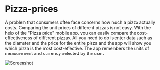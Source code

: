 # Pizza-prices

A problem that consumers often face concerns how much a pizza actually costs. Comparing the unit prices of different pizzas is not easy. 
With the help of the "Pizza price" mobile app, you can easily compare the cost-effectiveness of different pizzas. All you need to do is enter data such as the diameter and the price for the entire pizza and the app will show you which pizza is the most cost-effective. 
The app remembers the units of measurement and currency selected by the user.


![Screenshot](https://github.com/kroxon/Pizza-prices/assets/59028898/b38c1d59-5bdf-4d58-90af-36d4ab9e57b4)
